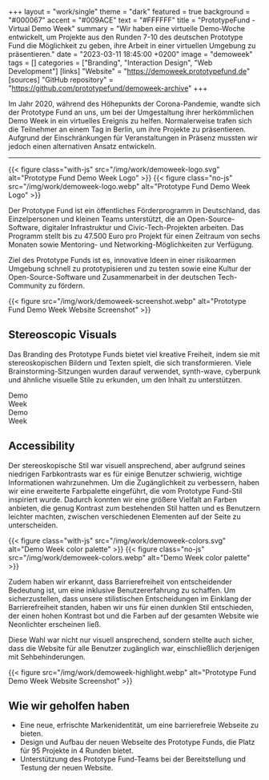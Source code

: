+++
layout = "work/single"
theme = "dark"
featured = true
background = "#000067"
accent = "#009ACE"
text = "#FFFFFF"
title = "PrototypeFund - Virtual Demo Week"
summary = "Wir haben eine virtuelle Demo-Woche entwickelt, um Projekte aus den Runden 7-10 des deutschen Prototype Fund die Möglichkeit zu geben, ihre Arbeit in einer virtuellen Umgebung zu präsentieren."
date = "2023-03-11 18:45:00 +0200"
image = "demoweek"
tags = []
categories = ["Branding", "Interaction Design", "Web Development"]
[links]
    "Website" = "https://demoweek.prototypefund.de"
[sources]
    "GitHub repository" = "https://github.com/prototypefund/demoweek-archive"
+++

Im Jahr 2020, während des Höhepunkts der Corona-Pandemie, wandte sich der Prototype Fund an uns, um bei der Umgestaltung ihrer herkömmlichen Demo Week in ein virtuelles Ereignis zu helfen. Normalerweise trafen sich die Teilnehmer an einem Tag in Berlin, um ihre Projekte zu präsentieren. Aufgrund der Einschränkungen für Veranstaltungen in Präsenz mussten wir jedoch einen alternativen Ansatz entwickeln.

---

{{< figure class="with-js" src="/img/work/demoweek-logo.svg" alt="Prototype Fund Demo Week Logo" >}}
{{< figure class="no-js" src="/img/work/demoweek-logo.webp" alt="Prototype Fund Demo Week Logo" >}}

Der Prototype Fund ist ein öffentliches Förderprogramm in Deutschland, das Einzelpersonen und kleinen Teams unterstützt, die an Open-Source-Software, digitaler Infrastruktur und Civic-Tech-Projekten arbeiten. Das Programm stellt bis zu 47.500 Euro pro Projekt für einen Zeitraum von sechs Monaten sowie Mentoring- und Networking-Möglichkeiten zur Verfügung. 

Ziel des Prototype Funds ist es, innovative Ideen in einer risikoarmen Umgebung schnell zu prototypisieren und zu testen sowie eine Kultur der Open-Source-Software und Zusammenarbeit in der deutschen Tech-Community zu fördern.

{{< figure src="/img/work/demoweek-screenshot.webp" alt="Prototype Fund Demo Week Website Screenshot" >}}

## Stereoscopic Visuals

Das Branding des Prototype Funds bietet viel kreative Freiheit, indem sie mit stereoskopischen Bildern und Texten spielt, die sich transformieren. Viele Brainstorming-Sitzungen wurden darauf verwendet, synth-wave, cyberpunk und ähnliche visuelle Stile zu erkunden, um den Inhalt zu unterstützen.

<div class="d-flex justify-content-between align-items-center">

<div class="demoweek-blue-banner text-center">

<div>Demo</div>

<div>Week</div>

</div>

<div class="demoweek-pink-banner text-center">

<div>Demo</div>

<div>Week</div>

</div>

</div>

## Accessibility

Der stereoskopische Stil war visuell ansprechend, aber aufgrund seines niedrigen Farbkontrasts war es für einige Benutzer schwierig, wichtige Informationen wahrzunehmen. Um die Zugänglichkeit zu verbessern, haben wir eine erweiterte Farbpalette eingeführt, die vom Prototype Fund-Stil inspiriert wurde. Dadurch konnten wir eine größere Vielfalt an Farben anbieten, die genug Kontrast zum bestehenden Stil hatten und es Benutzern leichter machten, zwischen verschiedenen Elementen auf der Seite zu unterscheiden.

{{< figure class="with-js" src="/img/work/demoweek-colors.svg" alt="Demo Week color palette" >}}
{{< figure class="no-js" src="/img/work/demoweek-colors.webp" alt="Demo Week color palette" >}}

Zudem haben wir erkannt, dass Barrierefreiheit von entscheidender Bedeutung ist, um eine inklusive Benutzererfahrung zu schaffen. Um sicherzustellen, dass unsere stilistischen Entscheidungen im Einklang der Barrierefreiheit standen, haben wir uns für einen dunklen Stil entschieden, der einen hohen Kontrast bot und die Farben auf der gesamten Website wie Neonlichter erscheinen ließ.

Diese Wahl war nicht nur visuell ansprechend, sondern stellte auch sicher, dass die Website für alle Benutzer zugänglich war, einschließlich derjenigen mit Sehbehinderungen.

{{< figure src="/img/work/demoweek-highlight.webp" alt="Prototype Fund Demo Week Website Screenshot" >}}

## Wie wir geholfen haben

- Eine neue, erfrischte Markenidentität, um eine barrierefreie Webseite zu bieten. 
- Design und Aufbau der neuen Webseite des Prototype Funds, die Platz für 95 Projekte in 4 Runden bietet. 
- Unterstützung des Prototype Fund-Teams bei der Bereitstellung und Testung der neuen Website.